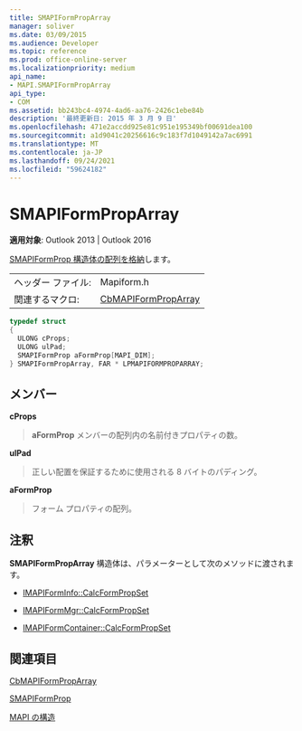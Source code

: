 ```yaml
---
title: SMAPIFormPropArray
manager: soliver
ms.date: 03/09/2015
ms.audience: Developer
ms.topic: reference
ms.prod: office-online-server
ms.localizationpriority: medium
api_name:
- MAPI.SMAPIFormPropArray
api_type:
- COM
ms.assetid: bb243bc4-4974-4ad6-aa76-2426c1ebe84b
description: '最終更新日: 2015 年 3 月 9 日'
ms.openlocfilehash: 471e2accdd925e81c951e195349bf00691dea100
ms.sourcegitcommit: a1d9041c20256616c9c183f7d1049142a7ac6991
ms.translationtype: MT
ms.contentlocale: ja-JP
ms.lasthandoff: 09/24/2021
ms.locfileid: "59624182"
---
```

# <a name="smapiformproparray"></a>SMAPIFormPropArray

  
  
**適用対象**: Outlook 2013 | Outlook 2016 
  
[SMAPIFormProp 構造体の配列を格納](smapiformprop.md)します。 
  
|||
|:-----|:-----|
|ヘッダー ファイル:  <br/> |Mapiform.h  <br/> |
|関連するマクロ:  <br/> |[CbMAPIFormPropArray](cbmapiformproparray.md) <br/> |
   
```cpp
typedef struct
{
  ULONG cProps;
  ULONG ulPad;
  SMAPIFormProp aFormProp[MAPI_DIM];
} SMAPIFormPropArray, FAR * LPMAPIFORMPROPARRAY;

```

## <a name="members"></a>メンバー

 **cProps**
  
> **aFormProp** メンバーの配列内の名前付きプロパティの数。 
    
 **ulPad**
  
>  正しい配置を保証するために使用される 8 バイトのパディング。 
    
 **aFormProp**
  
> フォーム プロパティの配列。
    
## <a name="remarks"></a>注釈

**SMAPIFormPropArray** 構造体は、パラメーターとして次のメソッドに渡されます。 
  
- [IMAPIFormInfo::CalcFormPropSet](imapiforminfo-calcformpropset.md)
    
- [IMAPIFormMgr::CalcFormPropSet](imapiformmgr-calcformpropset.md)
    
- [IMAPIFormContainer::CalcFormPropSet](imapiformcontainer-calcformpropset.md)
    
## <a name="see-also"></a>関連項目



[CbMAPIFormPropArray](cbmapiformproparray.md)
  
[SMAPIFormProp](smapiformprop.md)


[MAPI の構造](mapi-structures.md)

